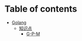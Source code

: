 # Table of contents

* [Golang](README.md)
  * [知识点](golang/zhi-shi-dian/README.md)
    * [G-P-M](golang/zhi-shi-dian/g-p-m.md)
